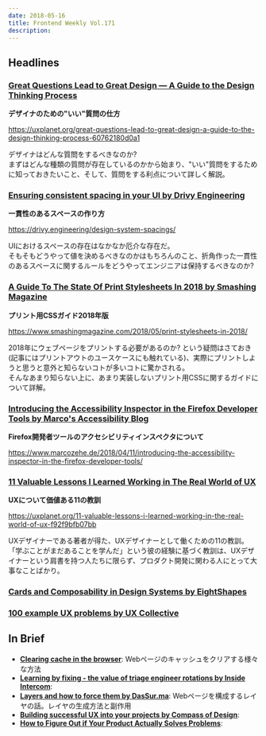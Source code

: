 ```yaml
---
date: 2018-05-16
title: Frontend Weekly Vol.171
description: 
---
```


## Headlines

### [Great Questions Lead to Great Design — A Guide to the Design Thinking Process](https://uxplanet.org/great-questions-lead-to-great-design-a-guide-to-the-design-thinking-process-60762180d0a1)

**デザイナのための"いい"質問の仕方**

https://uxplanet.org/great-questions-lead-to-great-design-a-guide-to-the-design-thinking-process-60762180d0a1

デザイナはどんな質問をするべきなのか?  
まずはどんな種類の質問が存在しているのかから始まり、"いい"質問をするために知っておきたいこと、そして、質問をする利点について詳しく解説。

### [Ensuring consistent spacing in your UI by Drivy Engineering](https://drivy.engineering/design-system-spacings/)

**一貫性のあるスペースの作り方**

https://drivy.engineering/design-system-spacings/

UIにおけるスペースの存在はなかなか厄介な存在だ。  
そもそもどうやって値を決めるべきなのかはもちろんのこと、折角作った一貫性のあるスペースに関するルールをどうやってエンジニアは保持するべきなのか?

### [A Guide To The State Of Print Stylesheets In 2018 by Smashing Magazine](https://www.smashingmagazine.com/2018/05/print-stylesheets-in-2018/)

**プリント用CSSガイド2018年版**

https://www.smashingmagazine.com/2018/05/print-stylesheets-in-2018/

2018年にウェブページをプリントする必要があるのか? という疑問はさておき(記事にはプリントアウトのユースケースにも触れている)、実際にプリントしようと思うと意外と知らないコトが多いコトに驚かされる。  
そんなあまり知らない上に、あまり実装しないプリント用CSSに関するガイドについて詳解。

### [Introducing the Accessibility Inspector in the Firefox Developer Tools by Marco's Accessibility Blog](https://www.marcozehe.de/2018/04/11/introducing-the-accessibility-inspector-in-the-firefox-developer-tools/)

**Firefox開発者ツールのアクセシビリティインスペクタについて**

https://www.marcozehe.de/2018/04/11/introducing-the-accessibility-inspector-in-the-firefox-developer-tools/

### [11 Valuable Lessons I Learned Working in The Real World of UX](https://uxplanet.org/11-valuable-lessons-i-learned-working-in-the-real-world-of-ux-f92f9bfb07bb)

**UXについて価値ある11の教訓**

https://uxplanet.org/11-valuable-lessons-i-learned-working-in-the-real-world-of-ux-f92f9bfb07bb

UXデザイナーである著者が得た、UXデザイナーとして働くための11の教訓。「学ぶことがまだあることを学んだ」という彼の経験に基づく教訓は、UXデザイナーという肩書を持つ人たちに限らず、プロダクト開発に関わる人にとって大事なことばかり。

### [Cards and Composability in Design Systems by EightShapes](https://medium.com/eightshapes-llc/cards-and-composability-in-design-systems-8845ecbee50e)


### [100 example UX problems by UX Collective](https://uxdesign.cc/100-example-ux-problems-f90e7f61dd9f?ref=uxdesignweekly)

## In Brief

- [**Clearing cache in the browser**](https://www.fastly.com/blog/clearing-cache-browser): Webページのキャッシュをクリアする様々な方法
- [**Learning by fixing - the value of triage engineer rotations by Inside Intercom**](https://blog.intercom.com/learning-fixing-value-triage-engineers/):
- [**Layers and how to force them by DasSur.ma**](https://dassur.ma/things/forcing-layers/): Webページを構成するレイヤの話。レイヤの生成方法と副作用
- [**Building successful UX into your projects by Compass of Design**](https://read.compassofdesign.com/how-i-build-the-ux-of-my-projects-40ddcdb0f2bc):
- [**How to Figure Out if Your Product Actually Solves Problems**](https://medium.com/read-product-talk/how-to-figure-out-if-your-product-actually-solves-problems-885f242ac36):
